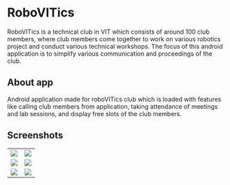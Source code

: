 # RoboVITics
RoboVITics is a technical club in VIT which consists of around 100 club members, where club members come together to work on various robotics project and conduct various technical workshops. The focus of this android application is to simplify various communication and proceedings of the club.
## About app
Android application made for roboVITics club which is loaded with features like calling club members from application, taking attendance of meetings and lab sessions, and display free slots of the club members.

## Screenshots
<table cellspacing="0" cellpadding="0">
<tr>
<td><img src="https://i.imgur.com/t9gkTQY.png"></td>
<td><img src="https://i.imgur.com/zYJUMf8.png"></td>
</tr>
<tr>
<td><img src="https://i.imgur.com/sQdbE1n.png"></td>
<td><img src="https://i.imgur.com/gg6plaC.png"></td>
</tr>
<tr>
<td><img src="https://i.imgur.com/y8Dm39d.png"></td>
<td><img src="https://i.imgur.com/0WAlXtc.png"></td>
</tr>
</table>

